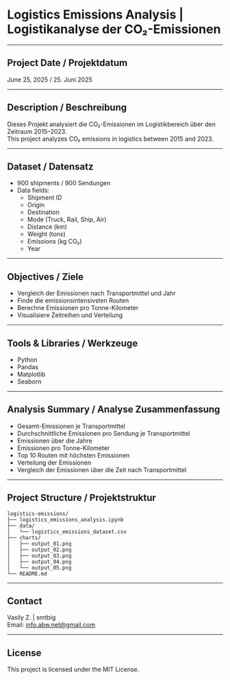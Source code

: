 # Logistics Emissions Analysis | Logistikanalyse der CO₂-Emissionen

---

##  Project Date / Projektdatum  
June 25, 2025 / 25. Juni 2025

---

##  Description / Beschreibung  
Dieses Projekt analysiert die CO₂-Emissionen im Logistikbereich über den Zeitraum 2015–2023.  
This project analyzes CO₂ emissions in logistics between 2015 and 2023.

---

##  Dataset / Datensatz  
- 900 shipments / 900 Sendungen  
- Data fields:  
  - Shipment ID  
  - Origin  
  - Destination  
  - Mode (Truck, Rail, Ship, Air)  
  - Distance (km)  
  - Weight (tons)  
  - Emissions (kg CO₂)  
  - Year

---

##  Objectives / Ziele  
- Vergleich der Emissionen nach Transportmittel und Jahr  
- Finde die emissionsintensivsten Routen  
- Berechne Emissionen pro Tonne-Kilometer  
- Visualisiere Zeitreihen und Verteilung  

---

##  Tools & Libraries / Werkzeuge  
- Python  
- Pandas  
- Matplotlib  
- Seaborn  

---

##  Analysis Summary / Analyse Zusammenfassung  

- Gesamt-Emissionen je Transportmittel  
- Durchschnittliche Emissionen pro Sendung je Transportmittel  
- Emissionen über die Jahre  
- Emissionen pro Tonne-Kilometer  
- Top 10 Routen mit höchsten Emissionen  
- Verteilung der Emissionen  
- Vergleich der Emissionen über die Zeit nach Transportmittel  

---

##  Project Structure / Projektstruktur

```
logistics-emissions/
├── logistics_emissions_analysis.ipynb
├── data/
│   └── logistics_emissions_dataset.csv
├── charts/
│   ├── output_01.png
│   ├── output_02.png
│   ├── output_03.png
│   ├── output_04.png
│   └── output_05.png
└── README.md
```


---

##  Contact  
Vasily Z. | smtbig  
Email: info.abw.net@gmail.com  

---

##  License  
This project is licensed under the MIT License.

